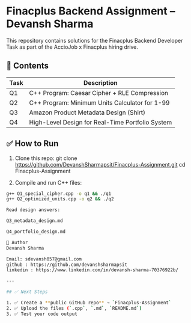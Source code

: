 # Finacplus Backend Assignment – Devansh Sharma

This repository contains solutions for the Finacplus Backend Developer Task as part of the AccioJob x Finacplus hiring drive.

## 📄 Contents

| Task | Description |
|------|-------------|
| Q1   | C++ Program: Caesar Cipher + RLE Compression |
| Q2   | C++ Program: Minimum Units Calculator for 1-99 |
| Q3   | Amazon Product Metadata Design (Shirt) |
| Q4   | High-Level Design for Real-Time Portfolio System |

## ✅ How to Run

1. Clone this repo:
git clone https://github.com/DevanshSharmapsit/Finacplus-Assignment.git
cd Finacplus-Assignment

2. Compile and run C++ files:
```bash
g++ Q1_special_cipher.cpp -o q1 && ./q1
g++ Q2_optimized_units.cpp -o q2 && ./q2

Read design answers:

Q3_metadata_design.md

Q4_portfolio_design.md

📧 Author
Devansh Sharma

Email: sdevansh057@gmail.com
github : https://github.com/devanshsharmapsit
linkedin : https://www.linkedin.com/in/devansh-sharma-70376922b/

---

## ✅ Next Steps

1. ✅ Create a **public GitHub repo** → `Finacplus-Assignment`
2. ✅ Upload the files (`.cpp`, `.md`, `README.md`)
3. ✅ Test your code output
